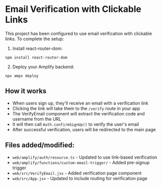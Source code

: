 # Email Verification with Clickable Links

This project has been configured to use email verification with clickable links. To complete the setup:

1. Install react-router-dom:
```
npm install react-router-dom
```

2. Deploy your Amplify backend:
```
npx ampx deploy
```

## How it works

- When users sign up, they'll receive an email with a verification link
- Clicking the link will take them to the `/verify` route in your app
- The VerifyEmail component will extract the verification code and username from the URL
- It will then call `Auth.confirmSignUp()` to verify the user's email
- After successful verification, users will be redirected to the main page

## Files added/modified:
- `web/amplify/auth/resource.ts` - Updated to use link-based verification
- `web/amplify/functions/custom-email-trigger/` - Added pre-signup trigger
- `web/src/VerifyEmail.jsx` - Added verification page component
- `web/src/App.jsx` - Updated to include routing for verification page